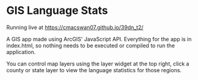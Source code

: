# GIS Language Stats

Running live at https://cmacswan07.github.io/39dn_t2/

A GIS app made using ArcGIS' JavaScript API. Everything for the app is in index.html, so nothing needs to be executed or compiled to run the application.

You can control map layers using the layer widget at the top right, click a county or state layer to view the language statistics for those regions.

